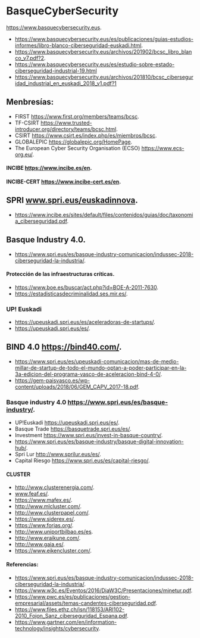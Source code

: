 # BasqueCyberSecurity
https://www.basquecybersecurity.eus. 
* https://www.basquecybersecurity.eus/es/publicaciones/guias-estudios-informes/libro-blanco-ciberseguridad-euskadi.html. 
* https://www.basquecybersecurity.eus/archivos/201902/bcsc_libro_blanco_v7.pdf?2.
* https://www.basquecybersecurity.eus/es/estudio-sobre-estado-ciberseguridad-industrial-19.html
* https://www.basquecybersecurity.eus/archivos/201810/bcsc_ciberseguridad_industrial_en_euskadi_2018_v1.pdf?1

## Menbresías:
* FIRST https://www.first.org/members/teams/bcsc. 
* TF-CSIRT https://www.trusted-introducer.org/directory/teams/bcsc.html. 
* CSIRT https://www.csirt.es/index.php/es/miembros/bcsc. 
* GLOBALEPIC https://globalepic.org/HomePage. 
* The European Cyber Security Organisation (ECSO) https://www.ecs-org.eu/. 

#### INCIBE https://www.incibe.es/en. 
#### INCIBE-CERT https://www.incibe-cert.es/en. 

## SPRI www.spri.eus/euskadinnova. 
* https://www.incibe.es/sites/default/files/contenidos/guias/doc/taxonomia_ciberseguridad.pdf. 

## Basque Industry 4.0. 
* https://www.spri.eus/es/basque-industry-comunicacion/indussec-2018-ciberseguridad-la-industria/. 

#### Protección de las infraestructuras críticas. 
* https://www.boe.es/buscar/act.php?id=BOE-A-2011-7630. 
* https://estadisticasdecriminalidad.ses.mir.es/. 

### UP! Euskadi 
* https://upeuskadi.spri.eus/es/aceleradoras-de-startups/. 
* https://upeuskadi.spri.eus/es/. 

## BIND 4.0 https://bind40.com/. 
* https://www.spri.eus/es/upeuskadi-comunicacion/mas-de-medio-millar-de-startup-de-todo-el-mundo-optan-a-poder-participar-en-la-3a-edicion-del-programa-vasco-de-aceleracion-bind-4-0/. 
* https://gem-paisvasco.es/wp-content/uploads/2018/06/GEM_CAPV_2017-18.pdf. 

### Basque industry 4.0 https://www.spri.eus/es/basque-industry/. 
* UP!Euskadi https://upeuskadi.spri.eus/es/. 
* Basque Trade https://basquetrade.spri.eus/es/. 
* Investment https://www.spri.eus/invest-in-basque-country/. 
* https://www.spri.eus/es/basque-industry/basque-digital-innovation-hub/. 
* Spri Lur http://www.sprilur.eus/es/. 
* Capital Riesgo https://www.spri.eus/es/capital-riesgo/. 

#### CLUSTER
* http://www.clusterenergia.com/. 
* www.feaf.es/. 
* https://www.mafex.es/. 
* http://www.mlcluster.com/. 
* http://www.clusterpapel.com/. 
* https://www.siderex.es/. 
* https://www.forjas.org/. 
* http://www.uniportbilbao.es/es. 
* http://www.eraikune.com/. 
* http://www.gaia.es/. 
* https://www.eikencluster.com/.

#### Referencias:
* https://www.spri.eus/es/basque-industry-comunicacion/indussec-2018-ciberseguridad-la-industria/. 
* https://www.w3c.es/Eventos/2016/DiaW3C/Presentaciones/minetur.pdf. 
* https://www.pwc.es/es/publicaciones/gestion-empresarial/assets/temas-candentes-ciberseguridad.pdf. 
* https://www.files.ethz.ch/isn/118153/ARI102-2010_Fojon_Sanz_ciberseguridad_Espana.pdf. 
* https://www.gartner.com/en/information-technology/insights/cybersecurity. 
